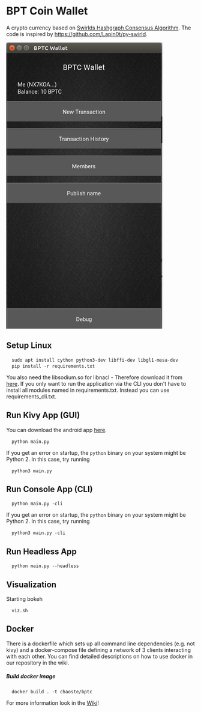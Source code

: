 # BPT Coin Wallet
A crypto currency based on [Swirlds Hashgraph Consensus Algorithm](http://www.swirlds.com/downloads/SWIRLDS-TR-2016-01.pdf). The code is inspired by https://github.com/Lapin0t/py-swirld.

![kivy_app](kivy_app.png)

## Setup Linux
```shell
  sudo apt install cython python3-dev libffi-dev libgl1-mesa-dev
  pip install -r requirements.txt
```
You also need the libsodium.so for libnacl - Therefore download it from [here](https://download.libsodium.org/libsodium/releases/).
If you only want to run the application via the CLI you don't have to install all modules
named in requirements.txt. Instead you can use requirements_cli.txt.

## Run Kivy App (GUI)
You can download the android app [here](https://drive.google.com/open?id=0B6JQcxQ0IGR4NXpEQV9hMnRqVEk).

```shell
  python main.py
```

If you get an error on startup, the `python` binary on your system might be Python 2. In this case, try running

```shell
  python3 main.py
```

## Run Console App (CLI)

```shell
  python main.py -cli
```

If you get an error on startup, the `python` binary on your system might be Python 2. In this case, try running

```shell
  python3 main.py -cli
```

## Run Headless App
```shell
  python main.py --headless
```

## Visualization

Starting bokeh
```shell
  viz.sh
```

## Docker

There is a dockerfile which sets up all command line dependencies (e.g. not kivy) and a docker-compose file defining a network of 3 clients interacting with each other.
You can find detailed descriptions on how to use docker in our repository in the wiki.

##### Build docker image
```shell
  docker build . -t chaoste/bptc
```

For more information look in the [Wiki](https://github.com/ceddie/bptc_wallet/wiki)!
